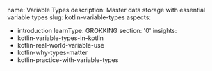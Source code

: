 name: Variable Types
description: Master data storage with essential variable types
slug: kotlin-variable-types
aspects:
  - introduction
learnType: GROKKING
section: '0'
insights:
  - kotlin-variable-types-in-kotlin
  - kotlin-real-world-variable-use
  - kotlin-why-types-matter
  - kotlin-practice-with-variable-types
